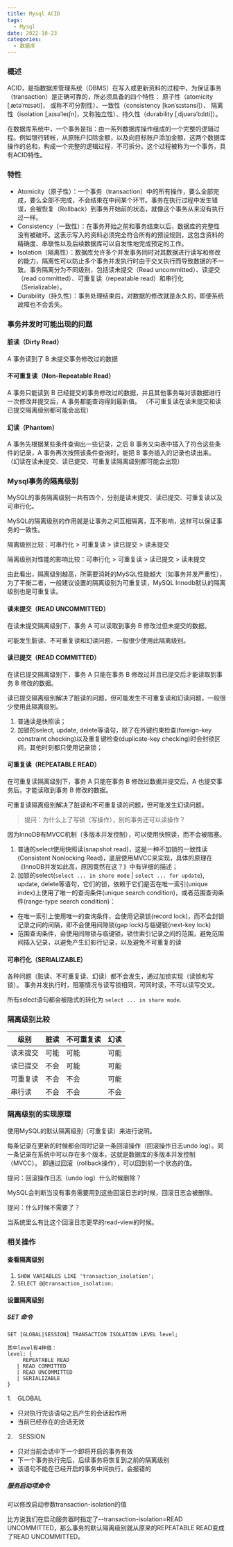 ```yaml
---
title: Mysql ACID
tags:
  - Mysql
date: 2022-10-23
categories:
  - 数据库
---
```


### 概述

ACID，是指数据库管理系统（DBMS）在写入或更新资料的过程中，为保证事务（transaction）是正确可靠的，所必须具备的四个特性：
原子性（atomicity [ˌætəˈmɪsəti]， 或称不可分割性）、一致性（consistency [kənˈsɪstənsi]）、
隔离性（isolation [ˌaɪsəˈleɪʃn]，又称独立性）、持久性（durability [ˌdjʊərəˈbɪlɪti]）。

在数据库系统中，一个事务是指：由一系列数据库操作组成的一个完整的逻辑过程。例如银行转帐，从原账户扣除金额，以及向目标账户添加金额，这两个数据库操作的总和，构成一个完整的逻辑过程，不可拆分。这个过程被称为一个事务，具有ACID特性。

### 特性

- Atomicity（原子性）：一个事务（transaction）中的所有操作，要么全部完成，要么全部不完成，不会结束在中间某个环节。事务在执行过程中发生错误，会被恢复（Rollback）到事务开始前的状态，就像这个事务从来没有执行过一样。
- Consistency（一致性）：在事务开始之前和事务结束以后，数据库的完整性没有被破坏。这表示写入的资料必须完全符合所有的预设规则，这包含资料的精确度、串联性以及后续数据库可以自发性地完成预定的工作。
- Isolation（隔离性）：数据库允许多个并发事务同时对其数据进行读写和修改的能力，隔离性可以防止多个事务并发执行时由于交叉执行而导致数据的不一致。事务隔离分为不同级别，包括读未提交（Read
  uncommitted）、读提交（read committed）、可重复读（repeatable read）和串行化（Serializable）。
- Durability（持久性）：事务处理结束后，对数据的修改就是永久的，即便系统故障也不会丢失。

### 事务并发时可能出现的问题

#### 脏读（Dirty Read）

A 事务读到了 B 未提交事务修改过的数据

#### 不可重复读（Non-Repeatable Read）

A 事务只能读到 B 已经提交的事务修改过的数据，并且其他事务每对该数据进行一次修改并提交后，A 事务都能查询得到最新值。
（不可重复读在读未提交和读已提交隔离级别都可能会出现）

#### 幻读（Phantom）

A 事务先根据某些条件查询出一些记录，之后 B 事务又向表中插入了符合这些条件的记录，A 事务再次按照该条件查询时，能把 B 事务插入的记录也读出来。
（幻读在读未提交、读已提交、可重复读隔离级别都可能会出现）

### Mysql事务的隔离级别

MySQL的事务隔离级别一共有四个，分别是读未提交、读已提交、可重复读以及可串行化。

MySQL的隔离级别的作用就是让事务之间互相隔离，互不影响，这样可以保证事务的一致性。

隔离级别比较：可串行化 > 可重复读 > 读已提交 > 读未提交

隔离级别对性能的影响比较：可串行化 > 可重复读 > 读已提交 > 读未提交

由此看出，隔离级别越高，所需要消耗的MySQL性能越大（如事务并发严重性），为了平衡二者，一般建议设置的隔离级别为可重复读，MySQL Innodb默认的隔离级别也是可重复读。

#### 读未提交（READ UNCOMMITTED）
在读未提交隔离级别下，事务 A 可以读取到事务 B 修改过但未提交的数据。

可能发生脏读、不可重复读和幻读问题，一般很少使用此隔离级别。
#### 读已提交（READ COMMITTED）
在读已提交隔离级别下，事务 A 只能在事务 B 修改过并且已提交后才能读取到事务 B 修改的数据。  

读已提交隔离级别解决了脏读的问题，但可能发生不可重复读和幻读问题，一般很少使用此隔离级别。


1. 普通读是快照读；
2. 加锁的select, update, delete等语句，除了在外键约束检查(foreign-key constraint checking)以及重复键检查(duplicate-key checking)时会封锁区间，其他时刻都只使用记录锁；

#### 可重复读（REPEATABLE READ）
在可重复读隔离级别下，事务 A 只能在事务 B 修改过数据并提交后，A 也提交事务后，才能读取到事务 B 修改的数据。

可重复读隔离级别解决了脏读和不可重复读的问题，但可能发生幻读问题。

> 提问：为什么上了写锁（写操作），别的事务还可以读操作？

因为InnoDB有MVCC机制（多版本并发控制），可以使用快照读，而不会被阻塞。

1. 普通的select使用快照读(snapshot read)，这是一种不加锁的一致性读(Consistent Nonlocking Read)，底层使用MVCC来实现，具体的原理在《InnoDB并发如此高，原因竟然在这？》中有详细的描述；
2. 加锁的select(`select ... in share mode` | `select ... for update`), update, delete等语句，它们的锁，依赖于它们是否在唯一索引(unique index)上使用了唯一的查询条件(unique search condition)，或者范围查询条件(range-type search condition)：
- 在唯一索引上使用唯一的查询条件，会使用记录锁(record lock)，而不会封锁记录之间的间隔，即不会使用间隙锁(gap lock)与临键锁(next-key lock)
- 范围查询条件，会使用间隙锁与临键锁，锁住索引记录之间的范围，避免范围间插入记录，以避免产生幻影行记录，以及避免不可重复的读

#### 可串行化（SERIALIZABLE）
各种问题（脏读、不可重复读、幻读）都不会发生，通过加锁实现（读锁和写锁）。
事务并发执行时，阻塞情况与读写锁相同，可同时读，不可以读写交叉。

所有select语句都会被隐式的转化为 `select ... in share mode`.

### 隔离级别比较

| 级别 | 脏读 | 不可重复读 | 幻读  |
|------|---|----|-----|
| 读未提交 | 可能 | 可能 | 可能  |
| 读已提交 | 不会 | 可能 | 可能  |
| 可重复读 | 不会 | 不会 | 可能  |
| 串行读 | 不会 | 不会 | 不会  |

### 隔离级别的实现原理

使用MySQL的默认隔离级别（可重复读）来进行说明。

每条记录在更新的时候都会同时记录一条回滚操作（回滚操作日志undo log）。同一条记录在系统中可以存在多个版本，这就是数据库的多版本并发控制（MVCC）。
即通过回滚（rollback操作），可以回到前一个状态的值。

提问：回滚操作日志（undo log）什么时候删除？

MySQL会判断当没有事务需要用到这些回滚日志的时候，回滚日志会被删除。

提问：什么时候不需要了？

当系统里么有比这个回滚日志更早的read-view的时候。

### 相关操作
#### 查看隔离级别
1. `SHOW VARIABLES LIKE 'transaction_isolation';`
2. `SELECT @@transaction_isolation;`
#### 设置隔离级别
##### SET 命令
`SET [GLOBAL|SESSION] TRANSACTION ISOLATION LEVEL level;`
```
其中level有4种值：
level: {
     REPEATABLE READ
   | READ COMMITTED
   | READ UNCOMMITTED
   | SERIALIZABLE
}
```
1.　GLOBAL
- 只对执行完该语句之后产生的会话起作用  
- 当前已经存在的会话无效

2.　SESSION
- 只对当前会话中下一个即将开启的事务有效  
- 下一个事务执行完后，后续事务将恢复到之前的隔离级别  
- 该语句不能在已经开启的事务中间执行，会报错的 

##### 服务启动项命令
可以修改启动参数transaction-isolation的值

比方说我们在启动服务器时指定了--transaction-isolation=READ UNCOMMITTED，那么事务的默认隔离级别就从原来的REPEATABLE READ变成了READ UNCOMMITTED。